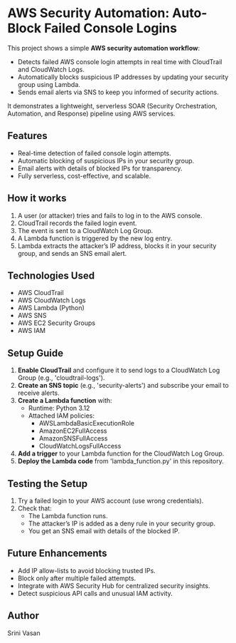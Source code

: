 # AWS Security Automation: Auto-Block Failed Console Logins

This project shows a simple **AWS security automation workflow**:

- Detects failed AWS console login attempts in real time with CloudTrail and CloudWatch Logs.
- Automatically blocks suspicious IP addresses by updating your security group using Lambda.
- Sends email alerts via SNS to keep you informed of security actions.

It demonstrates a lightweight, serverless SOAR (Security Orchestration, Automation, and Response) pipeline using AWS services.

## Features
- Real-time detection of failed console login attempts.
- Automatic blocking of suspicious IPs in your security group.
- Email alerts with details of blocked IPs for transparency.
- Fully serverless, cost-effective, and scalable.

## How it works
1. A user (or attacker) tries and fails to log in to the AWS console.
2. CloudTrail records the failed login event.
3. The event is sent to a CloudWatch Log Group.
4. A Lambda function is triggered by the new log entry.
5. Lambda extracts the attacker’s IP address, blocks it in your security group, and sends an SNS email alert.

## Technologies Used
- AWS CloudTrail
- AWS CloudWatch Logs
- AWS Lambda (Python)
- AWS SNS
- AWS EC2 Security Groups
- AWS IAM


## Setup Guide
1. **Enable CloudTrail** and configure it to send logs to a CloudWatch Log Group (e.g., 'cloudtrail-logs').
2. **Create an SNS topic** (e.g., 'security-alerts') and subscribe your email to receive alerts.
3. **Create a Lambda function** with:
   - Runtime: Python 3.12
   - Attached IAM policies:
      - AWSLambdaBasicExecutionRole
      - AmazonEC2FullAccess
      - AmazonSNSFullAccess
      - CloudWatchLogsFullAccess
4. **Add a trigger** to your Lambda function for the CloudWatch Log Group.
5. **Deploy the Lambda code** from 'lambda_function.py' in this repository.


## Testing the Setup
1. Try a failed login to your AWS account (use wrong credentials).
2. Check that:
   - The Lambda function runs.
   - The attacker’s IP is added as a deny rule in your security group.
   - You get an SNS email with details of the blocked IP.


## Future Enhancements
- Add IP allow-lists to avoid blocking trusted IPs.
- Block only after multiple failed attempts.
- Integrate with AWS Security Hub for centralized security insights.
- Detect suspicious API calls and unusual IAM activity.



## Author

Srini Vasan

